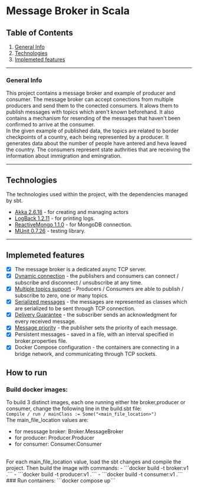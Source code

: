 # Message Broker in Scala

## Table of Contents
1. [General Info](#general-info)
2. [Technologies](#technologies)
3. [Implemeted features](#implemeted-features)
***

### General Info
This project contains a message broker and example of producer and consumer. The message broker can accept conections from multiple producers and send them to the conected consumers. It alows them to publish messages with topics which aren't known beforehand. It also contains a mechanism for resending of the messages that haven't been confirmed to arrive at the consumer.<br>
In the given example of published data, the topics are related to border checkpoints of a country, each being represented by a producer. It generates data about the number of people have antered and heva leaved the country. The consumers represent state authrities that are receiving the information about immigration and emingration. 
***

## Technologies
The technologies used within the project, with the dependencies managed by sbt.
* [Akka 2.6.18](https://akka.io/) - for creating and managing actors
* [LogBack 1.2.11](https://search.maven.org/artifact/ch.qos.logback/logback-classic/1.2.11/jar) - for printing logs.
* [ReactiveMongo 1.1.0](https://search.maven.org/artifact/org.reactivemongo/play2-reactivemongo_3/1.1.0-play28-RC4/jar) - for MongoDB connection.
* [MUnit 0.7.26](https://scalameta.org/munit/) - testing library.
***

## Implemeted features
- [x] The message broker is a dedicated async TCP server.
- [x] [Dynamic connection](#dynamic-connection) - the publishers and consumers can connect / subscribe and disconnect / unsubscribe at any time.
- [x] [Multiple topics support](#multiple-topics-support) - Producers / Consumers are able to publish / subscribe to zero, one or many topics.
- [x] [Serialized messages](#serialized-messages) - the messages are represented as classes which are serialized to be sent through TCP connection.
- [x] [Delivery Guarantee](#delivery-guarantee) - the subscriber sends an acknowledgment for every received message.
- [x] [Message priority](#message-priority) - the publisher sets the priority of each message.
- [x] Persistent messages - saved in a file, with an interval specified in broker.properties file.
- [x] Docker Compose configuration - the containers are connecting in a bridge network, and communicating through TCP sockets.

## How to run
### Build docker images:
To build 3 distinct images, each one running either hte broker,producer or consumer, change the following line in the build.sbt file:<br>
```Compile / run / mainClass := Some("<main_file_location>")```<br>
The main_file_location values are:
- for messsage broker: Broker.MessageBroker
- for producer: Producer.Producer
- for consumer: Consumer.Consumer 
<br>
For each main_file_location value, load the sbt changes and compile the project. Then build the image with commands: 
- ```docker build -t broker:v1 .```
- ```docker build -t producer:v1 .```
- ```docker build -t consumer:v1 .```
### Run containers:
```docker compose up```

